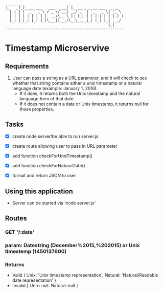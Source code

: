 
     _____ _                     _                        
    |_   _(_)_ __ ___   ___  ___| |_ __ _ _ __ ___  _ __   
      | | | | '_ ` _ \ / _ \/ __| __/ _` | '_ ` _ \| '_ \ 
      | | | | | | | | |  __/\__ \ || (_| | | | | | | |_) |
      |_| |_|_| |_| |_|\___||___/\__\__,_|_| |_| |_| .__/ 
                                                   |_|    
    ------------------------------------------------------ 

# Timestamp Microservive

## Requirements

1. User can pass a string as a URL parameter, and it will check to see whether that string contains either a unix timestamp or a natural language date (example: January 1, 2016).
    * If it does, it returns both the Unix timestamp and the natural language form of that date.
    * If it does not contain a date or Unix timestamp, it returns null for those properties.

## Tasks

* [X] create node server/be able to run server.js
* [X] create route allowing user to pass in URL parameter
* [X] add function checkForUnixTimestamp()
* [X] add function checkForNaturalDate()
* [X] format and return JSON to user


## Using this application

* Server can be started via 'node server.js'

## Routes
### GET '/:date'
### param: Datestring (December%2015,%202015) or Unix timestemp (1450137600)
### Returns
* Valid { Unix: 'Unix timestamp representation', Natural: 'Natural/Readable date representation' }
* Invalid { Unix: null. Natural: null }